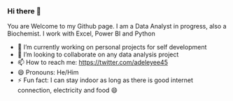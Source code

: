 ### Hi there 👋

You are Welcome to my Github page. I am a Data Analyst in progress, also a Biochemist. I work with Excel, Power BI and Python


- 🔭 I’m currently working on personal projects for self development
- 👯 I’m looking to collaborate on any data analysis project
- 📫 How to reach me: https://twitter.com/adeleyee45
- 😄 Pronouns: He/Him
- ⚡ Fun fact: I can stay indoor as long as there is good internet connection, electricity and food 😄
